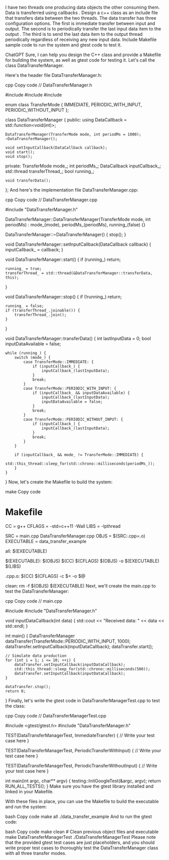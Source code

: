 I have two threads one producing data objects the other consuming them. Data is transferred using callbacks . 
Design a c++ class as an include file that transfers data between the two threads.
The data transfer has three configuration options. The first is immediate transfer between input and output. The second is to periodically transfer the last input data item to the output . 
The third is to send the last data item to the output thread periodically regardless of receiving any new input data.
Include Makefile sample code to run the system and gtest code to test it.   

ChatGPT
Sure, I can help you design the C++ class and provide a Makefile for building the system, 
as well as gtest code for testing it. Let's call the class DataTransferManager.

Here's the header file DataTransferManager.h:

cpp
Copy code
// DataTransferManager.h

#include <functional>
#include <thread>
#include <chrono>

enum class TransferMode {
    IMMEDIATE,
    PERIODIC_WITH_INPUT,
    PERIODIC_WITHOUT_INPUT
};

class DataTransferManager {
public:
    using DataCallback = std::function<void(int)>;

    DataTransferManager(TransferMode mode, int periodMs = 1000);
    ~DataTransferManager();

    void setInputCallback(DataCallback callback);
    void start();
    void stop();

private:
    TransferMode mode_;
    int periodMs_;
    DataCallback inputCallback_;
    std::thread transferThread_;
    bool running_;

    void transferData();
};
And here's the implementation file DataTransferManager.cpp:

cpp
Copy code
// DataTransferManager.cpp

#include "DataTransferManager.h"

DataTransferManager::DataTransferManager(TransferMode mode, int periodMs)
    : mode_(mode), periodMs_(periodMs), running_(false) {}

DataTransferManager::~DataTransferManager() {
    stop();
}

void DataTransferManager::setInputCallback(DataCallback callback) {
    inputCallback_ = callback;
}

void DataTransferManager::start() {
    if (running_)
        return;

    running_ = true;
    transferThread_ = std::thread(&DataTransferManager::transferData, this);
}

void DataTransferManager::stop() {
    if (!running_)
        return;

    running_ = false;
    if (transferThread_.joinable()) {
        transferThread_.join();
    }
}

void DataTransferManager::transferData() {
    int lastInputData = 0;
    bool inputDataAvailable = false;

    while (running_) {
        switch (mode_) {
            case TransferMode::IMMEDIATE: {
                if (inputCallback_) {
                    inputCallback_(lastInputData);
                }
                break;
            }
            case TransferMode::PERIODIC_WITH_INPUT: {
                if (inputCallback_ && inputDataAvailable) {
                    inputCallback_(lastInputData);
                    inputDataAvailable = false;
                }
                break;
            }
            case TransferMode::PERIODIC_WITHOUT_INPUT: {
                if (inputCallback_) {
                    inputCallback_(lastInputData);
                }
                break;
            }
        }

        if (inputCallback_ && mode_ != TransferMode::IMMEDIATE) {
            std::this_thread::sleep_for(std::chrono::milliseconds(periodMs_));
        }
    }
}
Now, let's create the Makefile to build the system:

make
Copy code
# Makefile

CC = g++
CFLAGS = -std=c++11 -Wall
LIBS = -lpthread

SRC = main.cpp DataTransferManager.cpp
OBJS = $(SRC:.cpp=.o)
EXECUTABLE = data_transfer_example

all: $(EXECUTABLE)

$(EXECUTABLE): $(OBJS)
	$(CC) $(CFLAGS) $(OBJS) -o $(EXECUTABLE) $(LIBS)

.cpp.o:
	$(CC) $(CFLAGS) -c $< -o $@

clean:
	rm -f $(OBJS) $(EXECUTABLE)
Next, we'll create the main.cpp to test the DataTransferManager:

cpp
Copy code
// main.cpp

#include <iostream>
#include "DataTransferManager.h"

void inputDataCallback(int data) {
    std::cout << "Received data: " << data << std::endl;
}

int main() {
    DataTransferManager dataTransfer(TransferMode::PERIODIC_WITH_INPUT, 1000);
    dataTransfer.setInputCallback(inputDataCallback);
    dataTransfer.start();

    // Simulate data production
    for (int i = 1; i <= 10; ++i) {
        dataTransfer.setInputCallback(inputDataCallback);
        std::this_thread::sleep_for(std::chrono::milliseconds(500));
        dataTransfer.setInputCallback(inputDataCallback);
    }

    dataTransfer.stop();
    return 0;
}
Finally, let's write the gtest code in DataTransferManagerTest.cpp to test the class:

cpp
Copy code
// DataTransferManagerTest.cpp

#include <gtest/gtest.h>
#include "DataTransferManager.h"

TEST(DataTransferManagerTest, ImmediateTransfer) {
    // Write your test case here
}

TEST(DataTransferManagerTest, PeriodicTransferWithInput) {
    // Write your test case here
}

TEST(DataTransferManagerTest, PeriodicTransferWithoutInput) {
    // Write your test case here
}

int main(int argc, char** argv) {
    testing::InitGoogleTest(&argc, argv);
    return RUN_ALL_TESTS();
}
Make sure you have the gtest library installed and linked in your Makefile.

With these files in place, you can use the Makefile to build the executable and run the system:

bash
Copy code
make all
./data_transfer_example
And to run the gtest code:

bash
Copy code
make clean  # Clean previous object files and executable
make DataTransferManagerTest
./DataTransferManagerTest
Please note that the provided gtest test cases are just placeholders, and you should write proper test cases to thoroughly test the DataTransferManager class with all three transfer modes.